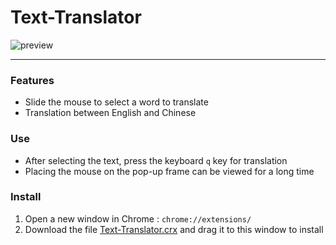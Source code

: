 # Text-Translator

![preview](https://user-images.githubusercontent.com/23690145/43988775-4d4facc4-9d6f-11e8-9d05-02387ead14ea.png)

---

### Features

* Slide the mouse to select a word to translate
* Translation between English and Chinese

### Use

* After selecting the text, press the keyboard `q` key for translation
* Placing the mouse on the pop-up frame can be viewed for a long time

### Install

1. Open a new window in Chrome : `chrome://extensions/`
2. Download the file [Text-Translator.crx](https://github.com/wyhaya/Chrome-Text-Translator/releases) and drag it to this window to install

